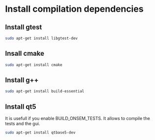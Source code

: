 # Install compilation dependencies


## Install gtest

```bash
sudo apt-get install libgtest-dev
```

## Insall cmake

```bash
sudo apt-get install cmake
```

## Install g++

```bash
sudo apt-get install build-essential
```

## Install qt5

It is usefull if you enable BUILD_ONSEM_TESTS. It allows to compile the tests and the gui.

```bash
sudo apt-get install qtbase5-dev
```


